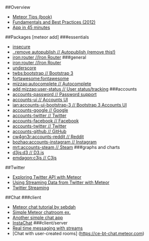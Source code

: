 ##Overview
- [Meteor Tips (book)](http://meteortips.com/book/introduction/)
- [Fundamentals and Best Practices (2012)](http://andrewscala.com/meteor/)
- [App in 45 minutes](http://www.smashingmagazine.com/2013/06/13/build-app-45-minutes-meteor/)

##Packages
[meteor add]
###essentials
- [insecure](https://atmospherejs.com/meteor/insecure)
- [..remove autopublish // Autopublish (remove this!)](https://atmospherejs.com/meteor/autopublish)
- [iron:router //Iron Router](https://atmospherejs.com/iron/router)
###general
- [iron:router //Iron Router](https://atmospherejs.com/iron/router)
- [underscore](https://atmospherejs.com/meteor/underscore)
- [twbs:bootstrap // Bootstrap 3](https://atmospherejs.com/twbs/bootstrap)
- [fortawesome:fontawesome](https://atmospherejs.com/fortawesome/fontawesome)
- [mizzao:autocomplete // Autocomplete](https://atmospherejs.com/mizzao/autocomplete)
- [add mizzao:user-status // User status/tracking](https://atmospherejs.com/mizzao/user-status)
###accounts
- [accounts-password // Password support](https://atmospherejs.com/meteor/accounts-password)
- [accounts-ui // Accounts UI](https://atmospherejs.com/meteor/accounts-ui)
- [ian:accounts-ui-bootstrap-3 // Bootstrap 3 Accounts UI](https://atmospherejs.com/ian/accounts-ui-bootstrap-3)
- [accounts-google // Google](https://atmospherejs.com/meteor/accounts-google)
- [accounts-twitter // Twitter](https://atmospherejs.com/meteor/accounts-twitter)
- [accounts-facebook // Facebook](https://atmospherejs.com/meteor/accounts-facebook)
- [accounts-twitter // Twitter](https://atmospherejs.com/meteor/accounts-twitter)
- [accounts-github // GitHub](https://atmospherejs.com/meteor/accounts-github)
- [cw4gn3r:accounts-reddit // Reddit](https://atmospherejs.com/cw4gn3r/accounts-reddit)
- [bozhao:accounts-instagram // Instagram](https://atmospherejs.com/bozhao/accounts-instagram)
- [mrt:accounts-steam // Steam](https://atmospherejs.com/mrt/accounts-steam)
###graphs and charts
- [d3js:d3 // D3.js](https://atmospherejs.com/d3js/d3)
- [emdagon:c3js // C3js](https://atmospherejs.com/emdagon/c3js)

##Twitter
- [Exploring Twitter API with Meteor](http://artsdigital.co/exploring-twitter-api-meteor-js/)
- [Using Streaming Data from Twitter with Meteor](http://stackoverflow.com/questions/21919794/using-streaming-data-from-twitter-with-meteor)
- [Twitter Streaming](https://forums.meteor.com/t/newb-question-for-twitter-streaming/2127)

##Chat
###client
- [Meteor chat tutorial by sebdah](https://github.com/sebdah/meteor-chat-tutorial)
- [Simple Meteor chatroom ex.](https://github.com/dasniko/meteor-chat)
- [Another simple chat app](https://github.com/luki3k5/meteor-chat-app)
- [InstaChat](https://github.com/spicytuna/InstaChat)
###client/server
- [Real time messaging with streams](http://code.tutsplus.com/tutorials/real-time-messaging-for-meteor-with-meteor-streams--net-33409)
- [Chat with user-created rooms] (https://ce-bt-chat.meteor.com)


